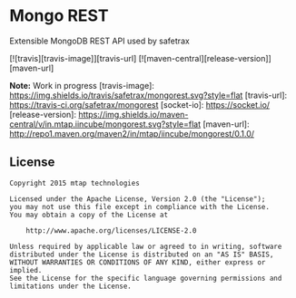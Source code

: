 Mongo REST
==========

Extensible MongoDB REST API used by safetrax

[![travis][travis-image]][travis-url] [![maven-central][release-version]][maven-url]

**Note:** Work in progress
[travis-image]: https://img.shields.io/travis/safetrax/mongorest.svg?style=flat
[travis-url]: https://travis-ci.org/safetrax/mongorest
[socket-io]: https://socket.io/
[release-version]: https://img.shields.io/maven-central/v/in.mtap.iincube/mongorest.svg?style=flat
[maven-url]: http://repo1.maven.org/maven2/in/mtap/iincube/mongorest/0.1.0/


License
-------

    Copyright 2015 mtap technologies

    Licensed under the Apache License, Version 2.0 (the "License");
    you may not use this file except in compliance with the License.
    You may obtain a copy of the License at

        http://www.apache.org/licenses/LICENSE-2.0

    Unless required by applicable law or agreed to in writing, software
    distributed under the License is distributed on an "AS IS" BASIS,
    WITHOUT WARRANTIES OR CONDITIONS OF ANY KIND, either express or implied.
    See the License for the specific language governing permissions and
    limitations under the License.
